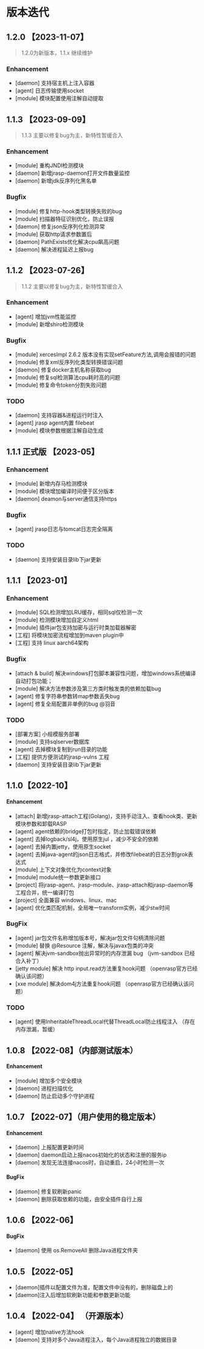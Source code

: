 # 版本迭代

## 1.2.0  【2023-11-07】
> 1.2.0为新版本，1.1.x 继续维护

### Enhancement
+ [daemon] 支持宿主机上注入容器
+ [agent] 日志传输使用socket
+ [module] 模块配置使用注解自动提取

## 1.1.3  【2023-09-09】

> 1.1.3 主要以修复bug为主，新特性暂缓合入

### Enhancement
+ [module] 重构JNDI检测模块
+ [daemon] 新增jrasp-daemon打开文件数量监控
+ [daemon] 新增jdk反序列化黑名单

### Bugfix
+ [module] 修复http-hook类型转换失败的bug
+ [module] 扫描器特征识别优化，防止误报
+ [daemon] 修复json反序列化检测异常
+ [module] 获取http请求参数置后
+ [daemon] PathExists优化解决cpu飙高问题
+ [daemon] 解决进程延迟上报bug

## 1.1.2  【2023-07-26】

> 1.1.2 主要以修复bug为主，新特性暂缓合入

### Enhancement
+ [agent] 增加jvm性能监控
+ [module] 新增shiro检测模块

### Bugfix
+ [module] xercesImpl 2.6.2 版本没有实现setFeature方法,调用会报错的问题
+ [module] 修复xml反序列化类型转换错误问题
+ [daemon] 修复docker主机名称获取bug
+ [module] 修复sql检测算法cpu耗时高的问题
+ [module] 修复命令token分割失败问题

### TODO
+ [daemon] 支持容器&进程运行时注入
+ [agent] jrasp agent内置 filebeat
+ [module] 模块参数根据注解自动生成

## 1.1.1 正式版 【2023-05】
### Enhancement
+ [module] 新增内存马检测模块
+ [module] 模块增加编译时间便于区分版本
+ [daemon] deamon与server通信支持https
### Bugfix
+ [agent] jrasp日志与tomcat日志完全隔离
### TODO
+ [daemon] 支持安装目录lib下jar更新

## 1.1.1 【2023-01】
### Enhancement
+ [module] SQL检测增加LRU缓存，相同sql仅检测一次
+ [module] 检测模块增加自定义html
+ [module] 插件jar包支持加密与运行时类加载器解密
+ [工程] 将模块加密流程增加到maven plugin中
+ [工程] 支持 linux aarch64架构
### Bugfix
+ [attach & build] 解决windows打包脚本兼容性问题，增加windows系统编译自动打包功能；
+ [module] 解决方法参数涉及第三方类时触发类的依赖加载bug
+ [agent] 修复字符串参数转map参数丢失bug
+ [agent] 修复全局配置非单例的bug @羽音
### TODO
+ [部署方案] 小规模服务部署
+ [module] 支持sqlserver数据库
+ [agent] 去掉模块复制到run目录的功能
+ [工程] 提供方便测试的jrasp-vulns 工程
+ [daemon] 支持安装目录lib下jar更新

## 1.1.0【2022-10】
#### Enhancement
+ [attach] 新增jrasp-attach工程(Golang)，支持手动注入、查看hook类、更新模块参数和卸载RASP
+ [agent] agent依赖的bridge打包时指定，防止加载错误依赖
+ [agent] 去掉logback/sl4j，使用原生jul ，减少不安全的依赖
+ [agent] 去掉内置jetty，使用原生socket
+ [agent] 去掉java-agent的json日志格式，并修改filebeat的日志分割grok表达式
+ [module] 上下文对象优化为context对象
+ [module] module统一参数更新接口
+ [project] 将jrasp-agent、jrasp-module、jrasp-attach和jrasp-daemon等工程合并，统一编译打包
+ [project] 全面兼容 windows、linux、mac
+ [agent] 优化类匹配机制，全局唯一transform实例，减少stw时间
### BugFix
+ [agent] jar包文件名称增加版本号，解决jar包文件句柄清除问题
+ [module] 替换 @Resource 注解，解决与javax包类的冲突
+ [agent] 解决jvm-sandbox抛出异常时的内存泄漏 bug （jvm-sandbox 已经合入补丁）
+ [jetty module] 解决 http input.read方法重复hook问题 （openrasp官方已经确认该问题）
+ [xxe module] 解决dom4j方法重复hook问题 （openrasp官方已经确认该问题）

### TODO

+ [agent] 使用InheritableThreadLocal代替ThreadLocal防止线程注入 （存在内存泄漏，暂缓）


## 1.0.8 【2022-08】（内部测试版本）
#### Enhancement
+ [module] 增加多个安全模块
+ [daemon] 进程扫描优化
+ [daemon] 防止启动多个守护进程

## 1.0.7 【2022-07】（用户使用的稳定版本）
#### Enhancement
+ [daemon] 上报配置更新时间
+ [daemon] daemon启动上报nacos初始化的状态和注册的服务ip
+ [daemon] 发现无法连接nacos时，自动重启，24小时检测一次

#### BugFix
+ [daemon] 修复软刷新panic
+ [daemon] 删除获取依赖的功能，由安全插件自行上报

## 1.0.6 【2022-06】
#### BugFix
+ [daemon] 使用 os.RemoveAll 删除Java进程文件夹

## 1.0.5 【2022-05】
+ [daemon]插件以配置文件为准，配置文件中没有的，删除磁盘上的
+ [daemon]注入后增加软刷新功能和参数更新功能

## 1.0.4 【2022-04】 （开源版本）
+ [agent] 增加native方法hook
+ [daemon] 支持对多个Java进程注入，每个Java进程独立的数据目录
